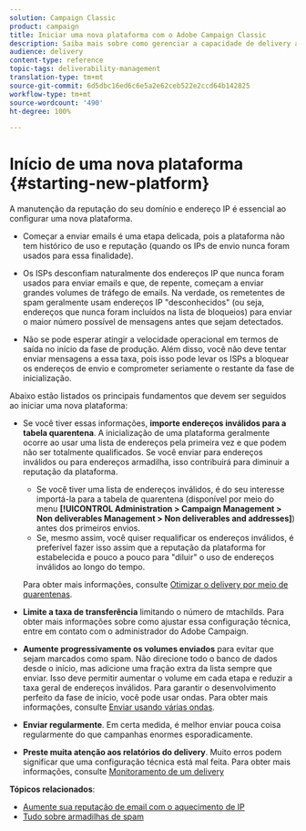 ```yaml
---
solution: Campaign Classic
product: campaign
title: Iniciar uma nova plataforma com o Adobe Campaign Classic
description: Saiba mais sobre como gerenciar a capacidade de delivery ao iniciar uma nova plataforma com o Adobe Campaign Classic.
audience: delivery
content-type: reference
topic-tags: deliverability-management
translation-type: tm+mt
source-git-commit: 6d5dbc16ed6c6e5a2e62ceb522e2ccd64b142825
workflow-type: tm+mt
source-wordcount: '490'
ht-degree: 100%

---
```



# Início de uma nova plataforma {#starting-new-platform}

A manutenção da reputação do seu domínio e endereço IP é essencial ao configurar uma nova plataforma.

* Começar a enviar emails é uma etapa delicada, pois a plataforma não tem histórico de uso e reputação (quando os IPs de envio nunca foram usados para essa finalidade).

* Os ISPs desconfiam naturalmente dos endereços IP que nunca foram usados para enviar emails e que, de repente, começam a enviar grandes volumes de tráfego de emails. Na verdade, os remetentes de spam geralmente usam endereços IP &quot;desconhecidos&quot; (ou seja, endereços que nunca foram incluídos na lista de bloqueios) para enviar o maior número possível de mensagens antes que sejam detectados.

* Não se pode esperar atingir a velocidade operacional em termos de saída no início da fase de produção. Além disso, você não deve tentar enviar mensagens a essa taxa, pois isso pode levar os ISPs a bloquear os endereços de envio e comprometer seriamente o restante da fase de inicialização.

Abaixo estão listados os principais fundamentos que devem ser seguidos ao iniciar uma nova plataforma:

* Se você tiver essas informações, **importe endereços inválidos para a tabela quarentena**.
A inicialização de uma plataforma geralmente ocorre ao usar uma lista de endereços pela primeira vez e que podem não ser totalmente qualificados. Se você enviar para endereços inválidos ou para endereços armadilha, isso contribuirá para diminuir a reputação da plataforma.

   * Se você tiver uma lista de endereços inválidos, é do seu interesse importá-la para a tabela de quarentena (disponível por meio do menu **[!UICONTROL Administration > Campaign Management > Non deliverables Management > Non deliverables and addresses]**) antes dos primeiros envios.
   * Se, mesmo assim, você quiser requalificar os endereços inválidos, é preferível fazer isso assim que a reputação da plataforma for estabelecida e pouco a pouco para &quot;diluir&quot; o uso de endereços inválidos ao longo do tempo.

   Para obter mais informações, consulte [Otimizar o delivery por meio de quarentenas](../../delivery/using/understanding-quarantine-management.md#optimizing-your-delivery-through-quarantines).
* **Limite a taxa de transferência** limitando o número de mtachilds. Para obter mais informações sobre como ajustar essa configuração técnica, entre em contato com o administrador do Adobe Campaign.
* **Aumente progressivamente os volumes enviados** para evitar que sejam marcados como spam. Não direcione todo o banco de dados desde o início, mas adicione uma fração extra da lista sempre que enviar. Isso deve permitir aumentar o volume em cada etapa e reduzir a taxa geral de endereços inválidos. Para garantir o desenvolvimento perfeito da fase de início, você pode usar ondas. Para obter mais informações, consulte [Enviar usando várias ondas](../../delivery/using/steps-sending-the-delivery.md#sending-using-multiple-waves).
* **Enviar regularmente**. Em certa medida, é melhor enviar pouca coisa regularmente do que campanhas enormes esporadicamente.
* **Preste muita atenção aos relatórios do delivery**. Muito erros podem significar que uma configuração técnica está mal feita. Para obter mais informações, consulte [Monitoramento de um delivery](../../delivery/using/about-delivery-monitoring.md)

**Tópicos relacionados**:
* [Aumente sua reputação de email com o aquecimento de IP](https://helpx.adobe.com/br/campaign/kb/increase-email-rep-ip-warming.html)
* [Tudo sobre armadilhas de spam](https://helpx.adobe.com/br/campaign/kb/spam-traps.html)